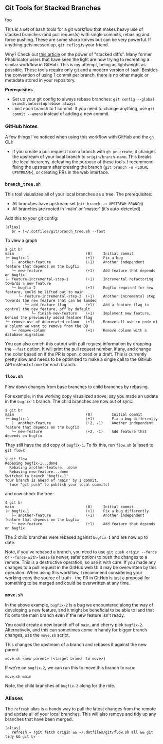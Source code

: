 ## Git Tools for Stacked Branches

foo

This is a set of bash tools for a git workflow that makes heavy use of stacked
branches (and pull requests) with single commits, rebasing and force pushing.
These are some sharp knives but can be very powerful. If anything gets messed
up, `git reflog` is your friend.

Why? Check out [this
article](https://jg.gg/2018/09/29/stacked-diffs-versus-pull-requests/)
on the power of "stacked diffs". Many former Phabricator users that have seen
the light are now trying to recreating a similar workflow in GitHub. This is my
attempt, being as lightweight as possible. These tools require only git and a
modern version of `bash`. Besides the convention of using 1 commit per branch,
there is no other magic or metadata stored in your repository.

**Prerequisites**

* Set up your git config to always rebase branches: `git config --global branch.autosetuprebase always`
* Limit each branch to 1 commit. If you need to change anything,
  use `git commit --amend` instead of adding a new commit.

### GitHub Notes

A few things I've noticed when using this workflow with GitHub and the `gh` CLI:

* If you create a pull request from a branch with `gh pr create`, it changes the
    upstream of your local branch to `origin/branch-name`. This breaks the local
    hierarchy, defeating the purpose of these tools.  I recommend fixing the
    upstream after creating the branch (`git branch -u <LOCAL UPSTREAM>`), or
    creating PRs in the web interface.

### `branch_tree.sh`

This tool visualizes all of your local branches as a tree. The prerequisites:

* All branches have upstream set (`git branch -u UPSTREAM_BRANCH`)
* All branches are rooted in 'main' or 'master' (it's auto-detected).

Add this to your git config:

```
[alias]
   br = !~/.dotfiles/git/branch_tree.sh --fast
```

To view a graph

```
$ git br
main                                 (0)     Initial commit
├─ bugfix-1                          (+1)    Fix a bug
   ├─ another-feature                (+1)    Another independent feature that depends on the bugfix
   └─ new-feature                    (+1)    Add feature that depends on bugfix
├─ feature-incremental-step-1        (+1)    Incremental refactoring towards a new feature
   └─ bugfix-2                       (+1)    Bugfix required for new feature, could be lifted out to main
      └─ feature-incremental-step-2  (+1)    Another incremental step towards the new feature that can be landed
         └─ add-feature-flag         (+1)    Add a feature flag to control the new feature, off by default
            └─ finish-new-feature    (+1)    Implement new feature, behind the previously added feature flag
└─ remove-use-of-deprecated-column   (+1)    Remove all use in code of a column we want to remove from the DB
   └─ remove-column                  (+1)    Remove column with a database migration
```

You can also enrich this output with pull request information by dropping the
`--fast` option. It will print the pull request number, if any, and change the
color based on if the PR is open, closed or a draft. This is currently pretty
slow and needs to be optimized to make a single call to the GitHub API instead
of one for each branch.

### `flow.sh`

Flow down changes from base branches to child branches by rebasing.

For example, in the working copy visualized above, say you made an update in the
`bugfix-1` branch. The child branches are now out of sync:

```
$ git br
main                                 (0)         Initial commit
├─ bugfix-1                          (+1)        Fix a bug differently
   ├─ another-feature                (+2, -1)    Another independent feature that depends on the bugfix
   └─ new-feature                    (+2, -1)    Add feature that depends on bugfix
```

They still have the old copy of `bugfix-1`. To fix this, run `flow.sh` (aliased
to `git flow`):

```
$ git flow
Rebasing bugfix-1...done
  Rebasing another-feature...done
  Rebasing new-feature...done
Switched to branch 'bugfix-1'
Your branch is ahead of 'main' by 1 commit.
  (use "git push" to publish your local commits)
```

and now check the tree:

```
$ git br
main                                 (0)     Initial commit
├─ bugfix-1                          (+1)    Fix a bug differently
   ├─ another-feature                (+1)    Another independent feature that depends on the bugfix
   └─ new-feature                    (+1)    Add feature that depends on bugfix

```

The 2 child branches were rebased against `bugfix-1` and are now up to date.

Note, if you've rebased a branch, you need to use `git push origin --force` or
`--force-with-lease` (a newer, safer option) to push the changes to a remote.
This is a destructive operation, so use it with care. If you made any changes to
a pull request in the GitHub web UI it may be overwritten by this operation.
When using this workflow, I recommend considering your working copy the source
of truth - the PR in GitHub is just a proposal for something to be merged and
could be overwritten at any time.

### `move.sh`

In the above example, `bugfix-2` is a bug we encountered along the way of
developing a new feature, and it might be beneficial to be able to land that fix
onto the main branch even if the new feature isn't ready.

You could create a new branch off of `main`, and cherry pick `bugfix-2`.
Alternatively, and this can sometimes come in handy for bigger branch changes,
use the `move.sh` script.

This changes the upstream of a branch and rebases it against the new parent:


```
move.sh <new parent> [<target branch to move>]
```

If we're on `bugfix-2`, we can run this to move this branch to `main`:

```
move.sh main
```

Note, the child branches of `bugfix-2` along for the ride.

### Aliases

The `refresh` alias is a handy way to pull the latest changes from the remote
and update all of your local branches. This will also remove and tidy up any
branches that have been merged.

```
[alias]
   refresh = !git fetch origin && ~/.dotfiles/git/flow.sh all && git tidy && git br
```

